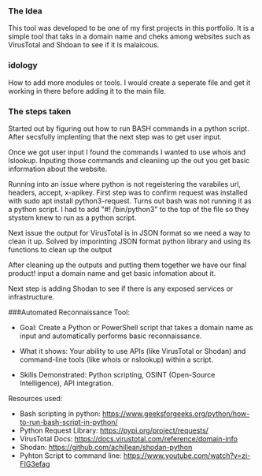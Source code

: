 

### The Idea
This tool was developed to be one of my first projects in this portfolio. It is a simple tool that taks in a domain name and cheks among websites such as VirusTotal and Shdoan to see if it is malaicous. 

### idology
How to add more modules or tools. I would create a seperate file and get it working in there before adding it to the main file. 


### The steps taken
Started out by figuring out how to run BASH commands in a python script. After secsfully implenting that the next step was to get user input. 

Once we got user input I found the commands I wanted to use whois and lslookup. Inputing those commands and cleaniing up the out you get basic information about the website.

Running into an issue where python is not regeistering the varabiles url, headers, accept, x-apikey. 
First step was to confirm request was installed with sudo apt install python3-request. 
Turns out bash was not running it as a python script. I had to add "#! /bin/python3" to the top of the file so they stystem knew to run as a python script. 


Next issue the output for VirusTotal is in JSON format so we need a way to clean it up. Solved by imporinting JSON format python library and using its functions to clean up the output

After cleaning up the outputs and putting them together we have our final product! input a domain name and get basic infomation about it.

Next step is adding Shodan to see if there is any exposed services or infrastructure.

###Automated Reconnaissance Tool:

- Goal: Create a Python or PowerShell script that takes a domain name as input and automatically performs basic reconnaissance.

- What it shows: Your ability to use APIs (like VirusTotal or Shodan) and command-line tools (like whois or nslookup) within a script.

- Skills Demonstrated: Python scripting, OSINT (Open-Source Intelligence), API integration.



Resources used:
- Bash scripting in python: https://www.geeksforgeeks.org/python/how-to-run-bash-script-in-python/
- Python Request Library: https://pypi.org/project/requests/
- VirusTotal Docs: https://docs.virustotal.com/reference/domain-info
- Shodan: https://github.com/achillean/shodan-python
- Pyhton Script to command line: https://www.youtube.com/watch?v=zi-FIG3efag

